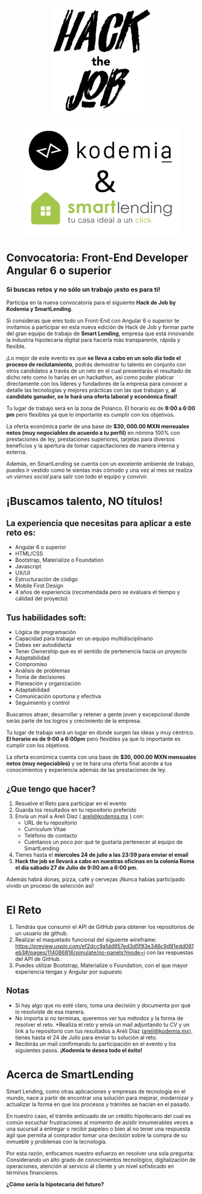 <p align='center'>
  <img src='img/logo_htj.png' height='300' align='center'>
</p>

<p align='center'>
  <img src='img/hack-the-job-smart-lending.png' height='300' align='center'>
</p>

# Convocatoria: Front-End Developer Angular 6 o superior

### **Si buscas retos y no sólo un trabajo ¡esto es para ti!**

Participa en la nueva convocatoria para el siguiente **Hack de Job by Kodemia y SmartLending**.

Si consideras que eres todo un Front-End con Angular 6 o superior te invitamos a participar en esta nueva edición de Hack de Job y formar parte del gran equipo de trabajo de **Smart Lending**, empresa que está innovando la industria hipotecaria digital para hacerla más transparente, rápida y flexible.

¡Lo mejor de este evento es que **se lleva a cabo en un solo día todo el proceso de reclutamiento**, podrás demostrar tu talento en conjunto con otros candidatos a través de un reto en el cual presentarás el resultado de dicho reto como lo harías en un hackathon, así como poder platicar directamente con los líderes y fundadores de la empresa para conocer a detalle las tecnologías  y mejores prácticas con las que trabajan y, **al candidato ganador, se le hará una oferta laboral y económica final!**

Tu lugar de trabajo será en la zona de Polanco. El horario es de **9:00 a 6:00 pm** pero flexibles ya que lo importante es cumplir con los objetivos. 

La oferta económica parte de una base de **$30, 000.00 MXN mensuales netos (muy negociables de acuerdo a tu perfil)** en nómina 100% con prestaciones de ley, prestaciones superiores, tarjetas para diversos beneficios y la apertura de tomar capacitaciones de manera interna y externa.

Además, en SmartLending se cuenta con un excelente ambiente de trabajo, puedes ir vestido como te sientas más cómodo y una vez al mes se realiza un *viernes social* para salir con todo el equipo y convivir.

# ¡Buscamos talento, NO títulos!

## **La experiencia que necesitas para aplicar a este reto es:**

* Angular 6 o superior
* HTML/CSS
* Bootstrap, Materialize o Foundation
* Javascript
* UX/UI
* Estructuración de código
* Mobile First Design
* 4 años de experiencia (recomendada pero se evaluara el tiempo y cálidad del proyecto)
 
## **Tus habilidades soft:**

* Lógica de programación
* Capacidad para trabajar en un equipo multidisciplinario
* Debes ser autodidacta
* Tener Ownership que es el sentido de pertenencia hacia un proyecto
* Adaptabilidad
* Compromiso
* Análisis de problemas
* Toma de decisiones
* Planeación y organización
* Adaptabilidad
* Comunicación oportuna y efectiva
* Seguimiento y control

Buscamos atraer, desarrollar y retener a gente joven y excepcional donde serás parte de los logros y crecimiento de la empresa.

Tu lugar de trabajo será un lugar en donde surgen las ideas y muy céntrico. **El horario es de 9:00 a 6:00pm** pero flexibles ya que lo importante es cumplir con los objetivos.

La oferta económica cuenta con una base de **$30, 000.00 MXN mensuales netos (muy negociables)** y se te hara una oferta final acorde a tus conocimientos y experiencia además de las prestaciones de ley.

## ¿Que tengo que hacer?

1. Resuelve el Reto para participar en el evento
2. Guarda los resultados en tu repositorio preferido
3. Envía un mail a Areli Díaz ( areli@kodemia.mx ) con:
    * URL de tu repositorio
    * Curriculum Vitae
    * Teléfono de contacto
    * Cuéntanos un poco por qué te gustaría pertenecer al equipo de SmartLending
4. Tienes hasta el **miercoles 24 de julio a las 23:59 para enviar el email**
5. **Hack the job se llevará a cabo en nuestras oficinas en la colonia Roma el día sábado 27 de Julio de 9:00 am a 6:00 pm.**

Además habrá donas, pizza, café y cervezas ¡Nunca habías participado vivido un proceso de selección así!

# El Reto

1. Tendrás que consumir el API de GitHub para obtener los repositorios de un usuario de github.
2. Realizar el maquetado funcional del siguiente wireframe:  https://preview.uxpin.com/ef2dcc9a1dd957ed3d5f93e346c9d91edd061eb3#/pages/114086816/simulate/no-panels?mode=i con las respuestas del API de GitHub.
3. Puedes utilizar Bootstrap, Materialize o Foundation, con el que mayor experiencia tengas y Angular por supuesto
 
## Notas

* Si hay algo que no esté claro, toma una decisión y documenta por qué lo resolviste de esa manera.
* No importa si no terminas, queremos ver tus métodos y la forma de resolver el reto. *Realiza el reto y envía un mail adjuntando tu CV y un link a tu repositorio con tus resultados a Areli Díaz (areli@kodemia.mx), tienes hasta el 24 de Julio para enviar tu solución al reto.
* Recibirás un mail confirmando tu participación en el evento y los siguientes pasos. **¡Kodemia te desea todo el éxito!**

# Acerca de SmartLending

Smart Lending, como otras aplicaciones y empresas de tecnología en el mundo, nace a partir de encontrar una solución para mejorar, modernizar y actualizar la forma en que los procesos y trámites se hacían en el pasado.

En nuestro caso, el trámite anticuado de un crédito hipotecario del cual es común escuchar frustraciones al momento de asistir innumerables veces a una sucursal a entregar o recibir papeleo o bien al no tener una respuesta ágil que permita al comprador tomar una decisión sobre la compra de su inmueble y problemas con la tecnología.

Por esta razón, enfocamos nuestro esfuerzo en resolver una sola pregunta: Considerando un alto grado de conocimientos tecnológico, digitalización de operaciones, atención al servicio al cliente y un nivel sofisticado en términos financieros.

**¿Cómo sería la hipotecaria del futuro?**
